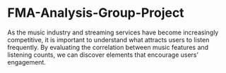 # FMA-Analysis-Group-Project
As the music industry and streaming services have become increasingly competitive, it is important to understand what attracts users to listen frequently. By evaluating the correlation between music features and listening counts, we can discover elements that encourage users’ engagement.
